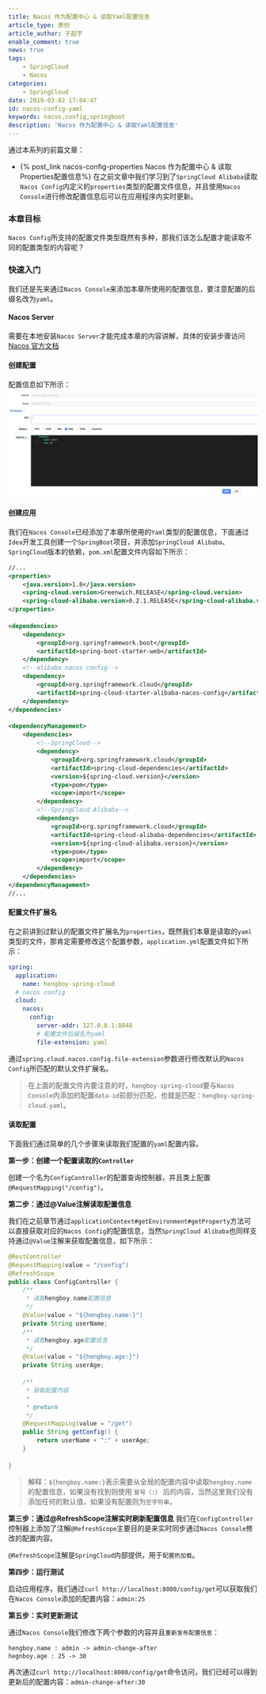 ```yaml
---
title: Nacos 作为配置中心 & 读取Yaml配置信息
article_type: 原创
article_author: 于起宇
enable_comment: true
news: true
tags: 
    - SpringCloud
    - Nacos
categories: 
    - SpringCloud
date: 2019-03-02 17:04:47
id: nacos-config-yaml
keywords: nacos,config,springboot
description: 'Nacos 作为配置中心 & 读取Yaml配置信息'
---
```

通过本系列的前篇文章：
- {% post_link nacos-config-properties Nacos 作为配置中心 & 读取Properties配置信息%}
在之前文章中我们学习到了`SpringCloud Alibaba`读取`Nacos Config`内定义的`properties`类型的配置文件信息，并且使用`Nacos Console`进行修改配置信息后可以在应用程序内实时更新。
<!--more-->
### 本章目标
`Nacos Config`所支持的配置文件类型既然有多种，那我们该怎么配置才能读取不同的配置类型的内容呢？
### 快速入门
我们还是先来通过`Nacos Console`来添加本章所使用的配置信息，要注意配置的后缀名改为`yaml`。
#### Nacos Server
需要在本地安装`Nacos Server`才能完成本章的内容讲解，具体的安装步骤访问[Nacos 官方文档](https://nacos.io/zh-cn/docs/quick-start.html)
#### 创建配置
配置信息如下所示：
![](/images/post/4461954-e8e0fa16560b5af6.png)

#### 创建应用
我们在`Nacos Console`已经添加了本章所使用的`Yaml`类型的配置信息，下面通过`Idea`开发工具创建一个`SpringBoot`项目，并添加`SpringCloud Alibaba`、`SpringCloud`版本的依赖，`pom.xml`配置文件内容如下所示：
```xml
//...
<properties>
    <java.version>1.8</java.version>
    <spring-cloud.version>Greenwich.RELEASE</spring-cloud.version>
    <spring-cloud-alibaba.version>0.2.1.RELEASE</spring-cloud-alibaba.version>
</properties>

<dependencies>
    <dependency>
        <groupId>org.springframework.boot</groupId>
        <artifactId>spring-boot-starter-web</artifactId>
    </dependency>
    <!--alibaba nacos config-->
    <dependency>
        <groupId>org.springframework.cloud</groupId>
        <artifactId>spring-cloud-starter-alibaba-nacos-config</artifactId>
    </dependency>
</dependencies>

<dependencyManagement>
    <dependencies>
        <!--SpringCloud-->
        <dependency>
            <groupId>org.springframework.cloud</groupId>
            <artifactId>spring-cloud-dependencies</artifactId>
            <version>${spring-cloud.version}</version>
            <type>pom</type>
            <scope>import</scope>
        </dependency>
        <!--SpringCloud Alibaba-->
        <dependency>
            <groupId>org.springframework.cloud</groupId>
            <artifactId>spring-cloud-alibaba-dependencies</artifactId>
            <version>${spring-cloud-alibaba.version}</version>
            <type>pom</type>
            <scope>import</scope>
        </dependency>
    </dependencies>
</dependencyManagement>
//...
```
#### 配置文件扩展名
在之前讲到过默认的配置文件扩展名为`properties`，既然我们本章是读取的`yaml`类型的文件，那肯定需要修改这个配置参数，`application.yml`配置文件如下所示：
```yaml
spring:
  application:
    name: hengboy-spring-cloud
  # nacos config
  cloud:
    nacos:
      config:
        server-addr: 127.0.0.1:8848
        # 配置文件后缀名为yaml
        file-extension: yaml
```
通过`spring.cloud.nacos.config.file-extension`参数进行修改默认的`Nacos Config`所匹配的默认文件扩展名。
> 在上面的配置文件内要注意的时，`hengboy-spring-cloud`要与`Nacos Console`内添加的配置`data-id`前部分匹配，也就是匹配：`hengboy-spring-cloud.yaml`。

#### 读取配置

下面我们通过简单的几个步骤来读取我们配置的`yaml`配置内容。

**第一步：创建一个配置读取的`Controller`** 

创建一个名为`ConfigController`的配置查询控制器，并且类上配置`@RequestMapping("/config")`。

**第二步：通过@Value注解读取配置信息** 

我们在之前章节通过`applicationContext#getEnvironment#getProperty`方法可以直接获取对应的`Nacos Config`的配置信息，当然`SpringCloud Alibaba`也同样支持通过`@Value`注解来获取配置信息，如下所示：
```java
@RestController
@RequestMapping(value = "/config")
@RefreshScope
public class ConfigController {
    /**
     * 读取hengboy.name配置信息
     */
    @Value(value = "${hengboy.name:}")
    private String userName;
    /**
     * 读取hengboy.age配置信息
     */
    @Value(value = "${hengboy.age:}")
    private String userAge;

    /**
     * 获取配置内容
     *
     * @return
     */
    @RequestMapping(value = "/get")
    public String getConfig() {
        return userName + ":" + userAge;
    }

}
```
> 解释：`${hengboy.name:}`表示需要从全局的配置内容中读取`hengboy.name`的配置信息，如果没有找到则使用 `冒号（:）` 后的内容，当然这里我们没有添加任何的默认值，如果没有配置则为`空字符串`。

**第三步：通过@RefreshScope注解实时刷新配置信息** 
我们在`ConfigController`控制器上添加了注解`@RefreshScope`主要目的是来实时同步通过`Nacos Console`修改的配置内容。

`@RefreshScope`注解是`SpringCloud`内部提供，用于`配置热加载`。


**第四步：运行测试**

启动应用程序，我们通过`curl http://localhost:8080/config/get`可以获取我们在`Nacos Console`添加的配置内容：`admin:25`

**第五步：实时更新测试**

通过`Nacos Console`我们修改下两个参数的内容并且`重新发布配置信息`：
```
hengboy.name : admin -> admin-change-after
hegnboy.age : 25 -> 30
```
再次通过`curl http://localhost:8080/config/get`命令访问，我们已经可以得到更新后的配置内容：`admin-change-after:30`
